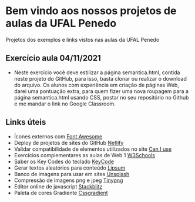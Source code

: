 # Bem vindo aos nossos projetos de aulas da UFAL Penedo
Projetos dos exemplos e links vistos nas aulas da UFAL Penedo
## Exercício aula 04/11/2021
* Neste exercício você deve estilizar a página semantica.html, contida neste projeto do GitHub, para isso, basta clonar ou realizar o download do arquivo. Os alunos com experiência em criação de páginas Web, darei uma pontuação extra, para quem fizer uma nova roupagem para a página semantica.html usando CSS, postar no seu repositório no Github e me mandar o link no Google Classroom.
## Links úteis
* Ícones externos com [Font Awesome](https://fontawesome.com/)
* Deploy de projetos de sites do GitHub [Netlify](https://www.netlify.com/)
* Validar compatibilidade de elementos utilizados no site [Can I use](https://caniuse.com/)
* Exercícios complementares as aulas de Web 1 [W3Schools](https://www.w3schools.com/)
* Saber os Key Codes do teclado [KeyCode](https://keycode.info/)
* Gerar textos aleatórios para conteúdo [Lipsum](https://lipsum.com/) 
* Banco de imagens para usar em sites [Unsplash](https://unsplash.com/)
* Compressão de imagens png e jpeg [Tinypng](https://tinypng.com/)
* Editor online de javascript [Stackblitz](https://stackblitz.com/)
* Paleta de cores Gradiente [Cssgradient](https://cssgradient.io/) 